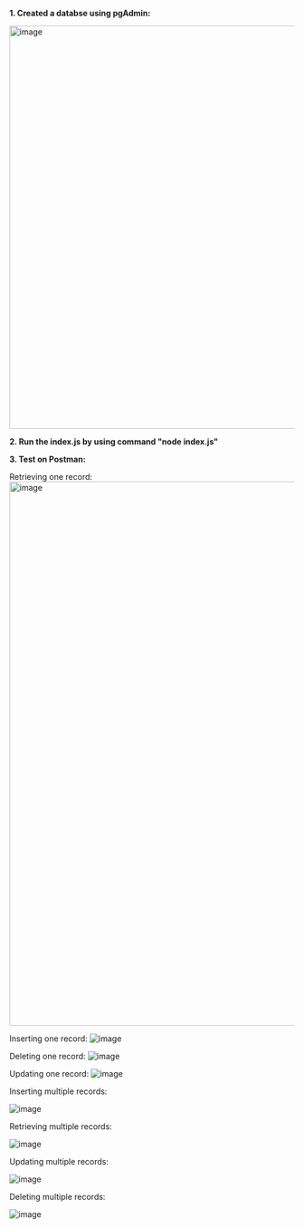 **1. Created a databse using pgAdmin:**

<img width="711" alt="image" src="https://github.com/VedikaSingh1/API-Query-from-DB/assets/144081124/ba6d1cd4-8673-44fa-977d-7ef1751b4162">

**2. Run the index.js by using command "node index.js"**

**3. Test on Postman:**

Retrieving one record:
<img width="960" alt="image" src="https://github.com/VedikaSingh1/API-Query-from-DB/assets/144081124/d8cf8fb5-9f01-4503-a425-aa94d48109e1">



Inserting one record:
![image](https://github.com/VedikaSingh1/API-Query-from-DB/assets/144081124/803fe2ea-1003-4e40-a33a-2b93d8b1896f)



Deleting one record:
![image](https://github.com/VedikaSingh1/API-Query-from-DB/assets/144081124/1955f5d1-2382-49f4-8fd5-9ca9b56b3b35)



Updating one record:
![image](https://github.com/VedikaSingh1/API-Query-from-DB/assets/144081124/3931f361-85c3-4c2f-883f-66844366ac39)



Inserting multiple records:

![image](https://github.com/VedikaSingh1/API-Query-from-DB/assets/144081124/d53385dd-a416-4911-a36d-4c66e6bcf94d)



Retrieving multiple records:

![image](https://github.com/VedikaSingh1/API-Query-from-DB/assets/144081124/c5049b80-f67c-4bb4-97ac-4828c44db9ca)



Updating multiple records:

![image](https://github.com/VedikaSingh1/API-Query-from-DB/assets/144081124/64e4fc94-e2bb-4e30-8454-ced99ff43247)



Deleting multiple records:

![image](https://github.com/VedikaSingh1/API-Query-from-DB/assets/144081124/536916fd-6026-45f4-8bab-993b5432a458)


